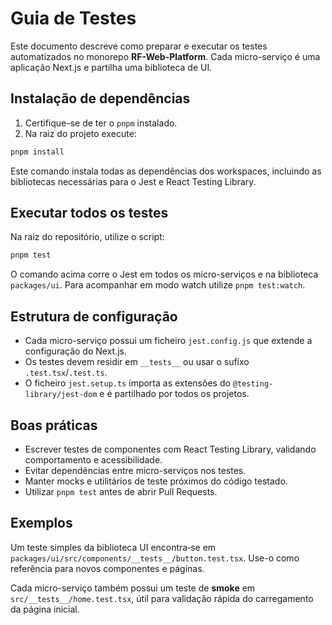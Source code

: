 # Guia de Testes

Este documento descreve como preparar e executar os testes automatizados no monorepo **RF-Web-Platform**. Cada micro-serviço é uma aplicação Next.js e partilha uma biblioteca de UI.

## Instalação de dependências

1. Certifique-se de ter o `pnpm` instalado.
2. Na raiz do projeto execute:

```bash
pnpm install
```

Este comando instala todas as dependências dos workspaces, incluindo as bibliotecas necessárias para o Jest e React Testing Library.

## Executar todos os testes

Na raiz do repositório, utilize o script:

```bash
pnpm test
```

O comando acima corre o Jest em todos os micro-serviços e na biblioteca `packages/ui`.
Para acompanhar em modo watch utilize `pnpm test:watch`.

## Estrutura de configuração

- Cada micro-serviço possui um ficheiro `jest.config.js` que extende a configuração do Next.js.
- Os testes devem residir em `__tests__` ou usar o sufixo `.test.tsx`/`.test.ts`.
- O ficheiro `jest.setup.ts` importa as extensões do `@testing-library/jest-dom` e é partilhado por todos os projetos.

## Boas práticas

- Escrever testes de componentes com React Testing Library, validando comportamento e acessibilidade.
- Evitar dependências entre micro-serviços nos testes.
- Manter mocks e utilitários de teste próximos do código testado.
- Utilizar `pnpm test` antes de abrir Pull Requests.

## Exemplos

Um teste simples da biblioteca UI encontra‑se em `packages/ui/src/components/__tests__/button.test.tsx`.
Use-o como referência para novos componentes e páginas.


Cada micro-serviço também possui um teste de **smoke** em `src/__tests__/home.test.tsx`,
útil para validação rápida do carregamento da página inicial.
